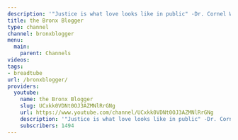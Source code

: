 ```yaml
---
description: '"Justice is what love looks like in public" -Dr. Cornel West'
title: the Bronx Blogger
type: channel
channel: bronxblogger
menu:
  main:
    parent: Channels
videos:
tags:
- breadtube
url: /bronxblogger/
providers:
  youtube:
    name: the Bronx Blogger
    slug: UCxkk0VDNt0OJ3AZMNlRrGNg
    url: https://www.youtube.com/channel/UCxkk0VDNt0OJ3AZMNlRrGNg
    description: '"Justice is what love looks like in public" -Dr. Cornel West'
    subscribers: 1494
---
```

